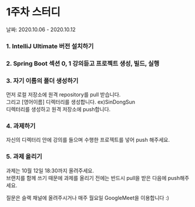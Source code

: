# 1주차 스터디 
날짜: 2020.10.06 - 2020.10.12 <br>

### 1. IntelliJ Ultimate 버전 설치하기

### 2. Spring Boot 섹션 0, 1 강의듣고 프로젝트 생성, 빌드, 실행

### 3. 자기 이름의 폴더 생성하기
먼저 로컬 저장소에 원격 repository를 pull 받습니다. <br>
그리고 [영어이름] 디렉터리를 생성합니다. ex)SinDongSun <br>
디렉터리를 생성하고 원격 저장소에 push합니다.

### 4. 과제하기
자신의 디렉터리 안에 강의를 들으며 수행한 프로젝트를 넣어 push 해주세요. <br>

### 5. 과제 올리기
과제는 10월 12일 18:30까지 올려주세요. <br>
브랜치를 함께 쓰기 때문에 과제를 올리기 전에는 반드시 pull을 받은 다음에 push해주세요.

질문은 슬랙 채널에 올려주시거나 매주 월요일 GoogleMeet을 이용합니다 :)